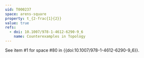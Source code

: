 ```yaml
---
uid: T000237
space: arens-square
property: t_{2-frac{1}{2}}
value: true
refs:
  - doi: 10.1007/978-1-4612-6290-9_6
    name: Counterexamples in Topology
---
```

See item #1 for space #80 in {{doi:10.1007/978-1-4612-6290-9_6}}.
